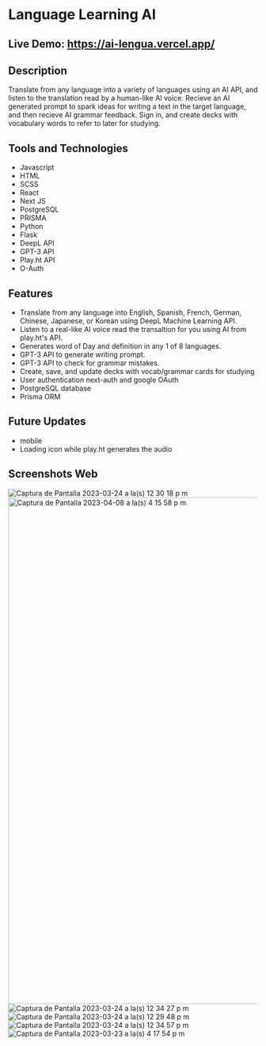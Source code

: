 # Language Learning AI
## Live Demo: https://ai-lengua.vercel.app/
## Description
Translate from any language into a variety of languages using an AI API, and listen to the translation read by a human-like AI voice. Recieve an AI generated prompt to spark ideas for writing a text in the target language, and then recieve AI grammar feedback. Sign in, and create decks with vocabulary words to refer to later for studying. 
## Tools and Technologies 
- Javascript 
- HTML
- SCSS
- React
- Next JS
- PostgreSQL
- PRISMA
- Python
- Flask
- DeepL API
- GPT-3 API
- Play.ht API
- O-Auth
## Features 
 - Translate from any language into English, Spanish, French, German, Chinese, Japanese, or Korean using DeepL Machine Learning API.
 - Listen to a real-like AI voice read the transaltion for you using AI from play.ht's API.
 - Generates word of Day and definition in any 1 of 8 languages.
 - GPT-3 API to generate writing prompt.
 - GPT-3 API to check for grammar mistakes.
 - Create, save, and update decks with vocab/grammar cards for studying
 - User authentication next-auth and google OAuth
 - PostgreSQL database 
 - Prisma ORM
## Future Updates
- mobile
- Loading icon while play.ht generates the audio
## Screenshots Web
![Captura de Pantalla 2023-03-24 a la(s) 12 30 18 p m](https://user-images.githubusercontent.com/75180391/227585843-efbc7940-8e68-415f-9590-ba23b20b11eb.jpg)
<img width="1023" alt="Captura de Pantalla 2023-04-08 a la(s) 4 15 58 p m" src="https://user-images.githubusercontent.com/75180391/230777729-d85c3f13-05e1-4045-8a94-c2ff392e338d.png">
![Captura de Pantalla 2023-03-24 a la(s) 12 34 27 p m](https://user-images.githubusercontent.com/75180391/227586588-80b13bdf-8ddf-486a-9a5d-e9c9db921e80.jpg)
![Captura de Pantalla 2023-03-24 a la(s) 12 29 48 p m](https://user-images.githubusercontent.com/75180391/227585938-5f9aeec0-d93b-45a1-93bf-070e3c2e2e56.jpg)
![Captura de Pantalla 2023-03-24 a la(s) 12 34 57 p m](https://user-images.githubusercontent.com/75180391/227586639-44e15b47-3ccd-416b-88ef-4bb1fea37311.jpg)
![Captura de Pantalla 2023-03-23 a la(s) 4 17 54 p m](https://user-images.githubusercontent.com/75180391/227342866-af93960b-ed45-43aa-8c09-8a02e4bfeb2a.jpg)

